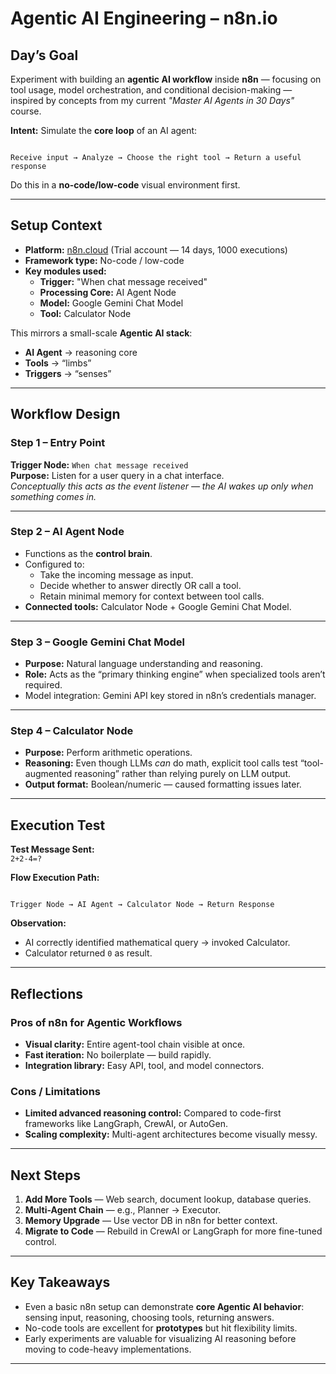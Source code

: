 # Agentic AI Engineering – n8n.io

## Day’s Goal
Experiment with building an **agentic AI workflow** inside **n8n** — focusing on tool usage, model orchestration, and conditional decision-making — inspired by concepts from my current *"Master AI Agents in 30 Days"* course.

**Intent:** Simulate the **core loop** of an AI agent:
```

Receive input → Analyze → Choose the right tool → Return a useful response

```
Do this in a **no-code/low-code** visual environment first.

---

## Setup Context
- **Platform:** [n8n.cloud]() (Trial account — 14 days, 1000 executions)
- **Framework type:** No-code / low-code
- **Key modules used:**
  - **Trigger:** "When chat message received"
  - **Processing Core:** AI Agent Node
  - **Model:** Google Gemini Chat Model
  - **Tool:** Calculator Node

This mirrors a small-scale **Agentic AI stack**:
- **AI Agent** → reasoning core
- **Tools** → “limbs”
- **Triggers** → “senses”

---

## Workflow Design

### **Step 1 – Entry Point**
**Trigger Node:** `When chat message received`  
**Purpose:** Listen for a user query in a chat interface.  
_Conceptually this acts as the event listener — the AI wakes up only when something comes in._

---

### **Step 2 – AI Agent Node**
- Functions as the **control brain**.
- Configured to:
  - Take the incoming message as input.
  - Decide whether to answer directly OR call a tool.
  - Retain minimal memory for context between tool calls.
- **Connected tools:** Calculator Node + Google Gemini Chat Model.

---

### **Step 3 – Google Gemini Chat Model**
- **Purpose:** Natural language understanding and reasoning.
- **Role:** Acts as the “primary thinking engine” when specialized tools aren’t required.
- Model integration: Gemini API key stored in n8n’s credentials manager.

---

### **Step 4 – Calculator Node**
- **Purpose:** Perform arithmetic operations.
- **Reasoning:** Even though LLMs *can* do math, explicit tool calls test “tool-augmented reasoning” rather than relying purely on LLM output.
- **Output format:** Boolean/numeric — caused formatting issues later.

---

## Execution Test

**Test Message Sent:**  
`2+2-4=?`

**Flow Execution Path:**
```

Trigger Node → AI Agent → Calculator Node → Return Response

```

**Observation:**
- AI correctly identified mathematical query → invoked Calculator.
- Calculator returned `0` as result.

---

## Reflections

### **Pros of n8n for Agentic Workflows**
- **Visual clarity:** Entire agent-tool chain visible at once.
- **Fast iteration:** No boilerplate — build rapidly.
- **Integration library:** Easy API, tool, and model connectors.

### **Cons / Limitations**
- **Limited advanced reasoning control:** Compared to code-first frameworks like LangGraph, CrewAI, or AutoGen.
- **Scaling complexity:** Multi-agent architectures become visually messy.

---

## Next Steps
1. **Add More Tools** — Web search, document lookup, database queries.
2. **Multi-Agent Chain** — e.g., Planner → Executor.
3. **Memory Upgrade** — Use vector DB in n8n for better context.
4. **Migrate to Code** — Rebuild in CrewAI or LangGraph for more fine-tuned control.

---

## Key Takeaways
- Even a basic n8n setup can demonstrate **core Agentic AI behavior**: sensing input, reasoning, choosing tools, returning answers.
- No-code tools are excellent for **prototypes** but hit flexibility limits.
- Early experiments are valuable for visualizing AI reasoning before moving to code-heavy implementations.

---

